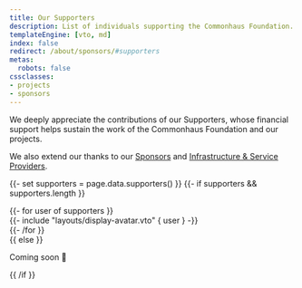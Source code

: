 ```yaml
---
title: Our Supporters
description: List of individuals supporting the Commonhaus Foundation.
templateEngine: [vto, md]
index: false
redirect: /about/sponsors/#supporters
metas:
  robots: false
cssclasses:
- projects
- sponsors
---
```


We deeply appreciate the contributions of our Supporters, whose financial
support helps sustain the work of the Commonhaus Foundation and our projects.

We also extend our thanks to our <a href="index.md">Sponsors</a> and <a href="providers.md">Infrastructure & Service Providers</a>.

{{- set supporters = page.data.supporters() }}
{{- if supporters && supporters.length }}
<section class="cards avatars">
{{- for user of supporters }}
<div class="card avatar-only">
{{- include "layouts/display-avatar.vto" { user } -}}
</div>
{{- /for }}
</section>
{{ else }}
<p>Coming soon 🚀 </p>
{{ /if }}
